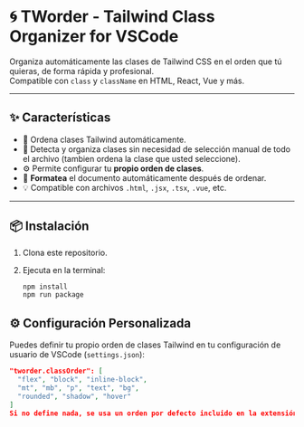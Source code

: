 # 🌀 TWorder - Tailwind Class Organizer for VSCode

Organiza automáticamente las clases de Tailwind CSS en el orden que tú quieras, de forma rápida y profesional.  
Compatible con `class` y `className` en HTML, React, Vue y más.

---

## ✨ Características

- 🔄 Ordena clases Tailwind automáticamente.
- 🧠 Detecta y organiza clases sin necesidad de selección manual de todo el archivo (tambien ordena la  clase que usted seleccione).
- ⚙️ Permite configurar tu **propio orden de clases**.
- 🧹 **Formatea** el documento automáticamente después de ordenar.
- 💡 Compatible con archivos `.html`, `.jsx`, `.tsx`, `.vue`, etc.

---

## 📦 Instalación

1. Clona este repositorio.
2. Ejecuta en la terminal:

   ```bash
   npm install
   npm run package

## ⚙️ Configuración Personalizada

Puedes definir tu propio orden de clases Tailwind en tu configuración de usuario de VSCode (`settings.json`):

```json
"tworder.classOrder": [
  "flex", "block", "inline-block",
  "mt", "mb", "p", "text", "bg",
  "rounded", "shadow", "hover"
]
Si no define nada, se usa un orden por defecto incluido en la extensión.